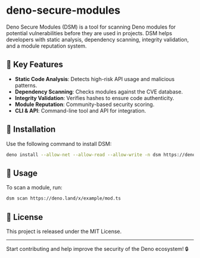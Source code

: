 # deno-secure-modules
Deno Secure Modules (DSM) is a tool for scanning Deno modules for potential vulnerabilities before they are used in projects. DSM helps developers with static analysis, dependency scanning, integrity validation, and a module reputation system.
## 📌 Key Features
- **Static Code Analysis**: Detects high-risk API usage and malicious patterns.
- **Dependency Scanning**: Checks modules against the CVE database.
- **Integrity Validation**: Verifies hashes to ensure code authenticity.
- **Module Reputation**: Community-based security scoring.
- **CLI & API**: Command-line tool and API for integration.

## 🔧 Installation
Use the following command to install DSM:
```sh
deno install --allow-net --allow-read --allow-write -n dsm https://deno.land/x/dsm/cli.ts
```

## 🚀 Usage
To scan a module, run:
```sh
dsm scan https://deno.land/x/example/mod.ts
```

## 📜 License
This project is released under the MIT License.

---
Start contributing and help improve the security of the Deno ecosystem! 🔒
